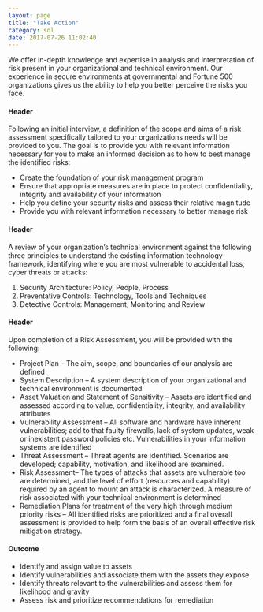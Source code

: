 ```yaml
---
layout: page
title: "Take Action"
category: sol
date: 2017-07-26 11:02:40
---
```


We offer in-depth knowledge and expertise in analysis and interpretation of risk present in your organizational and technical environment. Our experience in secure environments at governmental and Fortune 500 organizations gives us the ability to help you better perceive the risks you face.

#### Header
Following an initial interview, a definition of the scope and aims of a risk assessment specifically tailored to your organizations needs will be provided to you. The goal is to provide you with relevant information necessary for you to make an informed decision as to how to best manage the identified risks:

* Create the foundation of your risk management program
* Ensure that appropriate measures are in place to protect confidentiality, integrity and availability of your information
* Help you define your security risks and assess their relative magnitude
* Provide you with relevant information necessary to better manage risk

#### Header
A review of your organization’s technical environment against the following three principles to understand the existing information technology framework, identifying where you are most vulnerable to accidental loss, cyber threats or attacks:

1. Security Architecture: Policy, People, Process
2. Preventative Controls: Technology, Tools and Techniques
3. Detective Controls: Management, Monitoring and Review

#### Header
Upon completion of a Risk Assessment, you will be provided with the following:

* Project Plan – The aim, scope, and boundaries of our analysis are defined
* System Description – A system description of your organizational and technical environment is documented
* Asset Valuation and Statement of Sensitivity – Assets are identified and assessed according to value, confidentiality, integrity, and availability attributes
* Vulnerability Assessment – All software and hardware have inherent vulnerabilities; add to that faulty firewalls, lack of system updates, weak or inexistent password policies etc. Vulnerabilities in your information systems are identified
* Threat Assessment – Threat agents are identified. Scenarios are developed; capability, motivation, and likelihood are examined.
* Risk Assessment– The types of attacks that assets are vulnerable too are determined, and the level of effort (resources and capability) required by an agent to mount an attack is characterized. A measure of risk associated with your technical environment is determined
* Remediation Plans for treatment of the very high through medium priority risks – All identified risks are prioritized and a final overall assessment is provided to help form the basis of an overall effective risk mitigation strategy.

#### Outcome
* Identify and assign value to assets
* Identify vulnerabilities and associate them with the assets they expose
* Identify threats relevant to the vulnerabilities and assess them for likelihood and gravity
* Assess risk and prioritize recommendations for remediation

